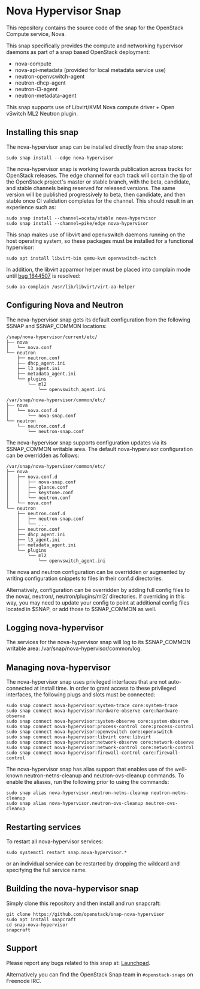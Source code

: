# Nova Hypervisor Snap

This repository contains the source code of the snap for the OpenStack Compute
service, Nova.

This snap specifically provides the compute and networking hypervisor daemons
as part of a snap based OpenStack deployment:

 - nova-compute
 - nova-api-metadata (provided for local metadata service use)
 - neutron-openvswitch-agent
 - neutron-dhcp-agent
 - neutron-l3-agent
 - neutron-metadata-agent

This snap supports use of Libvirt/KVM Nova compute driver + Open vSwitch ML2
Neutron plugin.

## Installing this snap

The nova-hypervisor snap can be installed directly from the snap store:

    sudo snap install --edge nova-hypervisor

The nova-hypervisor snap is working towards publication across tracks for
OpenStack releases. The edge channel for each track will contain the tip
of the OpenStack project's master or stable branch, with the beta, candidate,
and stable channels being reserved for released versions. The same version
will be published progressively to beta, then candidate, and then stable once
CI validation completes for the channel. This should result in an experience
such as:

    sudo snap install --channel=ocata/stable nova-hypervisor
    sudo snap install --channel=pike/edge nova-hypervisor

This snap makes use of libvirt and openvswitch daemons running on the host
operating system, so these packages must be installed for a functional
hypervisor:

    sudo apt install libvirt-bin qemu-kvm openvswitch-switch

In addition, the libvirt apparmor helper must be placed into complain mode
until [bug 1644507](https://bugs.launchpad.net/ubuntu/+source/libvirt/+bug/1644507)
is resolved:

    sudo aa-complain /usr/lib/libvirt/virt-aa-helper

## Configuring Nova and Neutron

The nova-hypervisor snap gets its default configuration from the following $SNAP
and $SNAP_COMMON locations:

    /snap/nova-hypervisor/current/etc/
    ├── nova
    │   └── nova.conf
    └── neutron
        ├── neutron.conf
        ├── dhcp_agent.ini
        ├── l3_agent.ini
        ├── metadata_agent.ini
        └── plugins
            └── ml2
                └── openvswitch_agent.ini

    /var/snap/nova-hypervisor/common/etc/
    ├── nova
    │   └── nova.conf.d
    │       └── nova-snap.conf
    └── neutron
        └── neutron.conf.d
            └── neutron-snap.conf

The nova-hypervisor snap supports configuration updates via its $SNAP_COMMON
writable area. The default nova-hypervisor configuration can be overridden as
follows:

    /var/snap/nova-hypervisor/common/etc/
    ├── nova
    │   ├── nova.conf.d
    │   │   ├── nova-snap.conf
    │   │   ├── glance.conf
    │   │   ├── keystone.conf
    │   │   └── neutron.conf
    │   └── nova.conf
    └── neutron
        ├── neutron.conf.d
        │   ├── neutron-snap.conf
        │   └── ...
        ├── neutron.conf
        ├── dhcp_agent.ini
        ├── l3_agent.ini
        ├── metadata_agent.ini
        └── plugins
            └── ml2
                └── openvswitch_agent.ini

The nova and neutron configuration can be overridden or augmented by writing
configuration snippets to files in their conf.d directories.

Alternatively, configuration can be overridden by adding full config files
to the nova/, neutron/, neutron/plugins/ml2/ directories. If overriding in
this way, you may need to update your config to point at additional config
files located in $SNAP, or add those to $SNAP_COMMON as well.

## Logging nova-hypervisor

The services for the nova-hypervisor snap will log to its $SNAP_COMMON writable area:
/var/snap/nova-hypervisor/common/log.

## Managing nova-hypervisor

The nova-hypervisor snap uses privileged interfaces that are not auto-connected
at install time. In order to grant access to these privileged interfaces, the
following plugs and slots must be connected:

    sudo snap connect nova-hypervisor:system-trace core:system-trace
    sudo snap connect nova-hypervisor:hardware-observe core:hardware-observe
    sudo snap connect nova-hypervisor:system-observe core:system-observe
    sudo snap connect nova-hypervisor:process-control core:process-control
    sudo snap connect nova-hypervisor:openvswitch core:openvswitch
    sudo snap connect nova-hypervisor:libvirt core:libvirt
    sudo snap connect nova-hypervisor:network-observe core:network-observe
    sudo snap connect nova-hypervisor:network-control core:network-control
    sudo snap connect nova-hypervisor:firewall-control core:firewall-control

The nova-hypervisor snap has alias support that enables use of the well-known
neutron-netns-cleanup and neutron-ovs-cleanup commands. To enable the aliases,
run the following prior to using the commands:

    sudo snap alias nova-hypervisor.neutron-netns-cleanup neutron-netns-cleanup
    sudo snap alias nova-hypervisor.neutron-ovs-cleanup neutron-ovs-cleanup

## Restarting services

To restart all nova-hypervisor services:

    sudo systemctl restart snap.nova-hypervisor.*

or an individual service can be restarted by dropping the wildcard and
specifying the full service name.

## Building the nova-hypervisor snap

Simply clone this repository and then install and run snapcraft:

    git clone https://github.com/openstack/snap-nova-hypervisor
    sudo apt install snapcraft
    cd snap-nova-hypervisor
    snapcraft

## Support

Please report any bugs related to this snap at:
[Launchpad](https://bugs.launchpad.net/snap-nova-hypervisor/+filebug).

Alternatively you can find the OpenStack Snap team in `#openstack-snaps` on
Freenode IRC.
